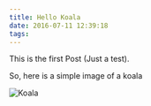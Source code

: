 ```yaml
---
title: Hello Koala
date: 2016-07-11 12:39:18
tags:
---
```


This is the first Post (Just a test).

So, here is a simple image of a koala

![Koala](https://upload.wikimedia.org/wikipedia/commons/thumb/4/49/Koala_climbing_tree.jpg/250px-Koala_climbing_tree.jpg)
